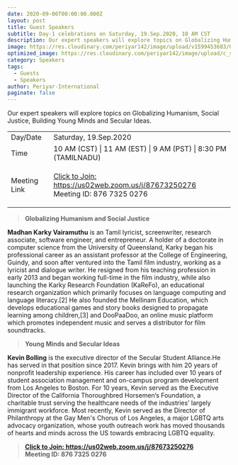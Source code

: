 ```yaml
---
date: 2020-09-06T00:00:00.000Z
layout: post
title: Guest Speakers
subtitle: Day-1 celebrations on Saturday, 19.Sep.2020, 10 AM CST
description: Our expert speakers will explore topics on Globalizing Humanism, Social Justice, Building Young Minds and Secular Ideas
image: https://res.cloudinary.com/periyar142/image/upload/v1599453683/Guests_isch37.png
optimized_image: https://res.cloudinary.com/periyar142/image/upload/c_scale,w_380/v1599453683/Guests_isch37.png
category: Speakers
tags:
  - Guests
  - Speakers
author: Periyar-International
paginate: false
---
```


Our expert speakers will explore topics on Globalizing Humanism, Social Justice, Building Young Minds and Secular Ideas.

<table>
  <tbody>
    <tr>
      <td>Day/Date</td>
      <td>Saturday, 19.Sep.2020</td>
    </tr>
    <tr>
      <td>Time</td>
      <td>10 AM (CST) | 11 AM (EST) | 9 AM (PST) | 8:30 PM (TAMILNADU)</td>
    </tr>
    <tr>
      <td>Meeting Link</td>
      <td><p><a href='https://us02web.zoom.us/j/87673250276'>Click to Join: https://us02web.zoom.us/j/87673250276</a><br/>Meeting ID: 876 7325 0276</p></td>
    </tr>
  </tbody>
</table>


> <strong>Globalizing Humanism and Social Justice</strong>

<p>
<strong>Madhan Karky Vairamuthu</strong> is an Tamil lyricist, screenwriter, research associate, software engineer, and entrepreneur. A holder of a doctorate in computer science from the University of Queensland, Karky began his professional career as an assistant professor at the College of Engineering, Guindy, and soon after ventured into the Tamil film industry, working as a lyricist and dialogue writer. He resigned from his teaching profession in early 2013 and began working full-time in the film industry, while also launching the Karky Research Foundation (KaReFo), an educational research organization which primarily focuses on language computing and language literacy.[2] He also founded the Mellinam Education, which develops educational games and story books designed to propagate learning among children,[3] and DooPaaDoo, an online music platform which promotes independent music and serves a distributor for film soundtracks.
</p>

> <strong>Young Minds and Secular Ideas</strong>

<p>
<strong>Kevin Bolling</strong> is the executive director of the Secular Student Alliance.He has served in that position since 2017. Kevin brings with him 20 years of nonprofit leadership experience. His career has included over 10 years of student association management and on-campus program development from Los Angeles to Boston. For 10 years, Kevin served as the Executive Director of the California Thoroughbred Horsemen’s Foundation, a charitable trust serving the healthcare needs of the industries’ largely immigrant workforce. Most recently, Kevin served as the Director of Philanthropy at the Gay Men's Chorus of Los Angeles, a major LGBTQ arts advocacy organization, whose youth outreach work has moved thousands of hearts and minds across the US towards embracing LGBTQ equality.
</p>



> <strong><a href='https://us02web.zoom.us/j/87673250276'>Click to Join: https://us02web.zoom.us/j/87673250276</a><br/>Meeting ID: 876 7325 0276</strong>